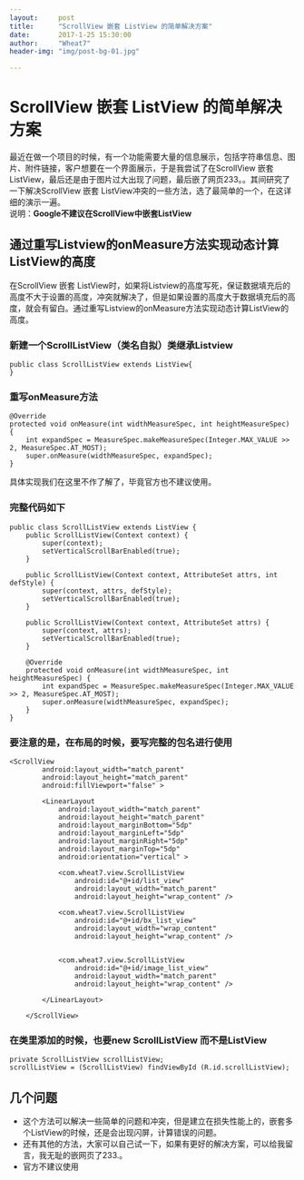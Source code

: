 ```yaml
---
layout:     post   
title:      "ScrollView 嵌套 ListView 的简单解决方案"     
date:       2017-1-25 15:30:00   
author:     "Wheat7"        
header-img: "img/post-bg-01.jpg"

---
```


# ScrollView 嵌套 ListView 的简单解决方案

最近在做一个项目的时候，有一个功能需要大量的信息展示，包括字符串信息、图片、附件链接，客户想要在一个界面展示，于是我尝试了在ScrollView 嵌套 ListView，最后还是由于图片过大出现了问题，最后嵌了网页233。。其间研究了一下解决ScrollView 嵌套 ListView冲突的一些方法，选了最简单的一个，在这详细的演示一遍。            
说明：**Google不建议在ScrollView中嵌套ListView**                             
## 通过重写Listview的onMeasure方法实现动态计算ListView的高度
在ScrollView 嵌套 ListView时，如果将Listview的高度写死，保证数据填充后的高度不大于设置的高度，冲突就解决了，但是如果设置的高度大于数据填充后的高度，就会有留白。通过重写Listview的onMeasure方法实现动态计算ListView的高度。  

### 新建一个ScrollListView（类名自拟）类继承Listview 

```
public class ScrollListView extends ListView{
}
```
### 重写onMeasure方法    

```
@Override
protected void onMeasure(int widthMeasureSpec, int heightMeasureSpec) {
    int expandSpec = MeasureSpec.makeMeasureSpec(Integer.MAX_VALUE >> 2, MeasureSpec.AT_MOST);
    super.onMeasure(widthMeasureSpec, expandSpec);
}
```

具体实现我们在这里不作了解了，毕竟官方也不建议使用。     

### 完整代码如下          

```     
public class ScrollListView extends ListView {
	public ScrollListView(Context context) {
		super(context);
		setVerticalScrollBarEnabled(true);
	}

	public ScrollListView(Context context, AttributeSet attrs, int defStyle) {
		super(context, attrs, defStyle);
		setVerticalScrollBarEnabled(true);
	}

	public ScrollListView(Context context, AttributeSet attrs) {
		super(context, attrs);
		setVerticalScrollBarEnabled(true);
	}

	@Override
	protected void onMeasure(int widthMeasureSpec, int heightMeasureSpec) {
		int expandSpec = MeasureSpec.makeMeasureSpec(Integer.MAX_VALUE >> 2, MeasureSpec.AT_MOST);
		super.onMeasure(widthMeasureSpec, expandSpec);
	}
}
```        
      
### 要注意的是，在布局的时候，要写完整的包名进行使用
           
```        
<ScrollView
        android:layout_width="match_parent"
        android:layout_height="match_parent"
        android:fillViewport="false" >

        <LinearLayout
            android:layout_width="match_parent"
            android:layout_height="match_parent"
            android:layout_marginBottom="5dp"
            android:layout_marginLeft="5dp"
            android:layout_marginRight="5dp"
            android:layout_marginTop="5dp"
            android:orientation="vertical" >

            <com.wheat7.view.ScrollListView
                android:id="@+id/list_view"
                android:layout_width="match_parent"
                android:layout_height="wrap_content" />

            <com.wheat7.view.ScrollListView
                android:id="@+id/bx_list_view"
                android:layout_width="wrap_content"
                android:layout_height="wrap_content" />


            <com.wheat7.view.ScrollListView
                android:id="@+id/image_list_view"
                android:layout_width="match_parent"
                android:layout_height="wrap_content" />
                
        </LinearLayout>
        
    </ScrollView>
```

### 在类里添加的时候，也要new ScrollListView 而不是ListView
```
private ScrollListView scrollListView;
scrollListView = (ScrollListView) findViewById (R.id.scrollListView);
```

## 几个问题
* 这个方法可以解决一些简单的问题和冲突，但是建立在损失性能上的，嵌套多个ListView的时候，还是会出现闪屏，计算错误的问题。     
* 还有其他的方法，大家可以自己试一下，如果有更好的解决方案，可以给我留言，我无耻的嵌网页了233.。
* 官方不建议使用




